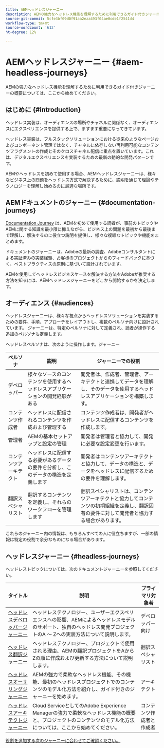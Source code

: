 ```yaml
---
title: AEMヘッドレスジャーニー
description: AEMの強力なヘッドレス機能を理解するために利用できるガイド付きジャーニーの概要については、ここから始めてください。
source-git-commit: 5cfe3bf09d0f91aa2eaa493f04ae0cde1f2541d4
workflow-type: tm+mt
source-wordcount: '612'
ht-degree: 12%

---
```


# AEMヘッドレスジャーニー {#aem-headless-journeys}

AEMの強力なヘッドレス機能を理解するために利用できるガイド付きジャーニーの概要については、ここから始めてください。

## はじめに {#introduction}

ヘッドレス実装は、オーディエンスの場所やチャネルに関係なく、オーディエンスにエクスペリエンスを提供する上で、ますます重要になってきています。

ヘッドレス実装は、フルスタックソリューションにおける従来のようなページおよびコンポーネント管理ではなく、チャネルに依存しない再利用可能なコンテンツフラグメントの作成とそのクロスチャネル配信に重点を置いています。これは、デジタルエクスペリエンスを実装するための最新の動的な開発パターンです。

AEMやヘッドレスを初めて使用する場合、AEMヘッドレスジャーニーは、様々なビジネス上の問題をヘッドレス方式で解決するために、説明を通じて理論やテクノロジーを理解し始めるのに最適な場所です。

## AEMドキュメントのジャーニー {#documentation-journeys}

[Documentation Journey](/help/journey-documentation/home.md) は、AEMを初めて使用する読者が、事前のトピックやAEMに関する知識を最小限に抑えながら、ビジネス上の問題を最初から最後まで理解し、解決するのに役立つ説明を提供し、様々な複雑なトピックや機能をまとめます。

ドキュメントのジャーニーは、Adobeの最新の調査、Adobeコンサルタントによる実証済みの実装経験、お客様のプロジェクトからのフィードバックに基づく、ベストプラクティスの原則に基づいて設計されています。

AEMを使用してヘッドレスビジネスケースを解決する方法をAdobeが推奨する方法を知るには、AEMヘッドレスジャーニーをどこから開始するかを決定します。

## オーディエンス {#audiences}

ヘッドレスジャーニーは、様々な視点からヘッドレスソリューションを実装するための要件、手順、アプローチをレイアウトし、複数のペルソナ向けに設計されています。 ジャーニーは、特定のペルソナに対して定義され、読者が操作する追加のペルソナも定義します。

ヘッドレスペルソナは、次のように操作します。ジャーニー

| ペルソナ | 説明 | ジャーニーでの役割 |
|---|---|---|
| デベロッパー | 様々なソースのコンテンツを使用するヘッドレスアプリケーションの開発経験がある | 開発者は、作成者、管理者、アーキテクトと連携してデータを理解し、そのデータを使用するヘッドレスアプリケーションを構築します。 |
| コンテンツ作成者 | ヘッドレスに配信されるコンテンツを作成および管理する | コンテンツ作成者は、開発者がヘッドレスに配信するコンテンツを作成します。 |
| 管理者 | AEMの基本セットアップと設定の管理 | 開発者は管理者と協力して、開発に必要な設定変更を行います。 |
| コンテンツアーキテクト | ヘッドレスに配信する必要があるデータの要件を分析し、このデータの構造を定義します | 開発者はコンテンツアーキテクトと協力して、データの構造と、データをヘッドレスに配信するための要件を理解します。 |
| 翻訳スペシャリスト | 翻訳するコンテンツを定義し、それらのワークフローを管理します | 翻訳スペシャリストは、コンテンツアーキテクトと協力してコンテンツの初期組織を定義し、翻訳固有の要件に対して開発者と協力する場合があります。 |

これらのジャーニー内の情報は、もちろんすべての人に役立ちますが、一部の情報は特定の役割で余分なものになる場合があります。

## ヘッドレスジャーニー {#headless-journeys}

ヘッドレストピックについては、次のドキュメントジャーニーを参照してください。

| タイトル | 説明 | プライマリ対象者 |
|---|---|---|
| [ヘッドレスデベロッパージャーニー](/help/journey-headless/developer/overview.md) | ヘッドレステクノロジー、ユーザーエクスペリエンスへの影響、AEMによるヘッドレスモデルのサポート、独自のヘッドレス開発プロジェクトのA ～ Zへの実装方法について説明します。 | デベロッパー向け |
| [ヘッドレス翻訳ジャーニー](/help/journey-headless/translation/overview.md) | ヘッドレステクノロジー、プロジェクトで使用される理由、AEMの翻訳プロジェクトをAからZの順に作成および更新する方法について説明します。 | 翻訳スペシャリスト |
| [ヘッドレスオーサリングジャーニー](/help/journey-headless/author/overview.md) | AEMの強力で柔軟なヘッドレス機能、その機能、最初のヘッドレスプロジェクトでのコンテンツのモデル化方法を紹介し、ガイド付きのジャーニーを始めます。 | アーキテクト |
| [ヘッドレスアーキテクトジャーニー](/help/journey-headless/architect/overview.md) | Cloud ServiceとしてのAdobe Experience Managerの強力で柔軟なヘッドレス機能の概要と、プロジェクトのコンテンツのモデル化方法については、ここから始めてください。 | コンテンツ作成者と作成者 |

[役割を追加する次のジャーニーに合わせてご確認ください。](/help/journey-documentation/home.md#journeys)
